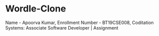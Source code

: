 # Wordle-Clone
Name - Apoorva Kumar, Enrollment Number - BT19CSE008, Coditation Systems: Associate Software Developer | Assignment
